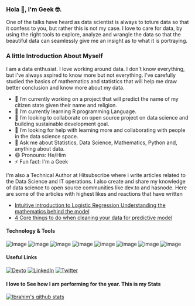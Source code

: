 ###                                                                       Hola 👋, I'm Geek :nerd_face:.


One of the talks have heard as data scientist is always to toture data so that it confess to you, but rather this is not my case. I love to care for data, by using the right tools to explore, analyze and wrangle the data so that the beautiful data can seamlessly give me an insight as to what it is portraying.

### A little Introduction About Myself
I am a data enthusiat. I love working around data. I don't know everything, but i've always aspired to know more but not everything. I've carefully studied the basics of  mathematics and statistics that will help me draw better conclusion and know more about my data.

- 🔭 I’m currently working on a project that will predict the name of my citizen state given their name and religion.
- 🌱 I’m currently learning R programming Language.
- 👯 I’m looking to collaborate on open source project on data science and building sustainable development goal.
- 🤔 I’m looking for help with learning more and collaborating with people in the data science space.
- 💬 Ask me about Statistics, Data Science, Mathematics, Python and, anything about data. 
- 😄 Pronouns: He/Him
- ⚡ Fun fact: I'm a Geek

I'm also a Technical Author at Hitsubscribe where i write articles related to the Data Science and IT operations. I also create and share my knowledge of data science to open source communities like dev.to and hasnode. Here are some of the articles with highest likes and reactions that have written

- [Intuitive introduction to Logistic Regression Understanding the mathematics behind the model](https://dev.to/comejoinfolks/intuitive-introduction-to-logistic-regression-understanding-the-mathematics-behind-the-model-39k3)
- [4 Core things to do when cleaning your data for predictive model](https://dev.to/comejoinfolks/4-core-things-to-always-do-when-cleaning-your-data-for-predictive-models-5g0k)

#### Technology & Tools

  ![image](https://img.shields.io/badge/Seaborn-239120?style=for-the-badge&logo=Seaborn&logoColor=white)  ![image](https://img.shields.io/badge/Matplotlib-239120?&style=for-the-badge&logo=Matplotlib&logoColor=white) ![image](	https://img.shields.io/badge/MySQL-00000F?style=for-the-badge&logo=mysql&logoColor=white) ![image](https://img.shields.io/badge/Numpy-FF2D20?style=for-the-badge&logo=Numpy&logoColor=white)  ![image](	https://img.shields.io/badge/Scikit-learn-FF6C37?style=for-the-badge&logo=Scikit-learn&logoColor=white) ![image](https://img.shields.io/badge/Markdown-000000?style=for-the-badge&logo=markdown&logoColor=white) ![image](https://img.shields.io/badge/Pandas-F05032?style=for-the-badge&logo=pandas&logoColor=white)  ![image](https://img.shields.io/badge/Python-4A154B?style=for-the-badge&logo=python&logoColor=white)

#### Useful Links
 
 <a href="https://dev.to/comejoinfolks">![Devto](https://img.shields.io/badge/dev.to-0A0A0A?style=for-the-badge&logo=dev.to&logoColor=white)</a> <a href="https://www.https://www.linkedin.com/in/ibrahimogunbiyi/">![LinkedIn](https://img.shields.io/badge/LinkedIn-0077B5?style=for-the-badge&logo=linkedin&logoColor=white)</a>   <a href="https://twitter.com/comejoinfolks">![Twitter](	https://img.shields.io/badge/Twitter-1DA1F2?style=for-the-badge&logo=twitter&logoColor=white)</a>
 
 
 #### I love to See how I am performing for the year. This is my Stats
 
 [![Ibrahim's github stats](https://github-readme-stats.vercel.app/api?username=ibrahim-ogunbiyi&count_private=true&show_icons=true&theme=radical&hide_rank=false)](https://github.com/ibrahim-ogunbiyi/github-readme-stats)
